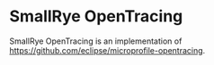 # SmallRye OpenTracing

SmallRye OpenTracing is an implementation of https://github.com/eclipse/microprofile-opentracing.

